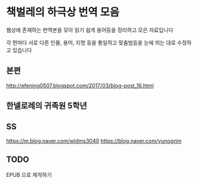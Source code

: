 # 책벌레의 하극상 번역 모음

웹상에 존재하는 번역본을 모아 읽기 쉽게 용어등을 정리하고 모은 자료입니다

각 편마다 서로 다른 인물, 용어, 지명 등을 통일하고 맞춤범등을 눈에 띄는 대로 수정하고 있습니다


## 본편

http://efening0507.blogspot.com/2017/03/blog-post_16.html


## 한넬로레의 귀족원 5학년


## SS

https://m.blog.naver.com/wldms3040
https://blog.naver.com/yunogrim

## TODO

EPUB 으로 제작하기

